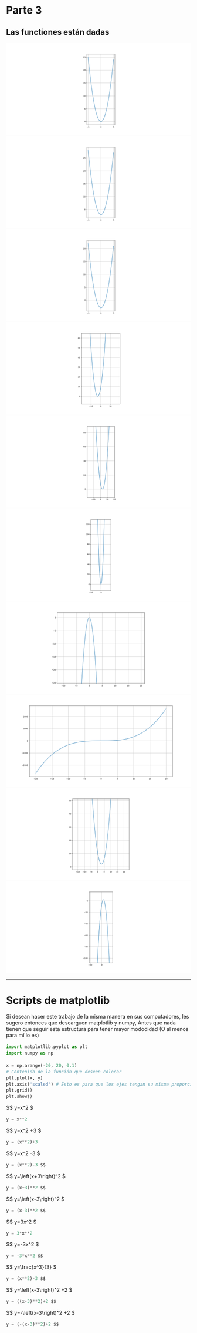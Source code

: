 # Parte 3
## Las functiones están dadas

![](./pictures/pic1.png)
![](./pictures/pic2.png)
![](./pictures/pic3.png)
![](./pictures/pic4.png)
![](./pictures/pic5.png)
![](./pictures/pic6.png)
![](./pictures/pic7.png)
![](./pictures/pic8.png)
![](./pictures/pic9.png)
![](./pictures/pic10.png)

---

# Scripts de matplotlib

Si desean hacer este trabajo de la misma manera en sus computadores, les sugero entonces que descarguen matplotlib y numpy,
Antes que nada tienen que seguir esta estructura para tener mayor mododidad (O al menos para mí lo es)
```python
import matplotlib.pyplot as plt
import numpy as np

x = np.arange(-20, 20, 0.1)
# Contenido de la función que deseen colocar
plt.plot(x, y)
plt.axis('scaled') # Esto es para que los ejes tengan su misma proporción
plt.grid()
plt.show()
```

$$ y=x^2 $
```python
y = x**2
```
$$ y=x^2 +3 $
```python
y = (x**2)+3
```
$$ y=x^2 -3 $
```python
y = (x**2)-3 $$
```
$$ y=\left(x+3\right)^2 $
```python
y = (x+3)**2 $$
```
$$ y=\left(x-3\right)^2 $
```python
y = (x-3)**2 $$
```
$$ y=3x^2 $
```python
y = 3*x**2
```
$$ y=-3x^2 $
```python
y = -3*x**2 $$
```
$$ y=\frac{x^3}{3} $
```python
y = (x**2)-3 $$
```
$$ y=\left(x-3\right)^2 +2 $
```python
y = ((x-3)**2)+2 $$
```
$$ y=-\left(x-3\right)^2 +2 $
```python
y = (-(x-3)**2)+2 $$
```
